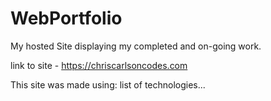 # WebPortfolio
My hosted Site displaying my completed and on-going work.

link to site - https://chriscarlsoncodes.com

This site was made using: list of technologies...
